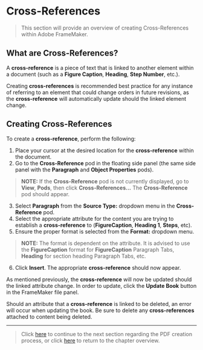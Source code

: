 # Cross-References

> This section will provide an overview of creating Cross-References within Adobe FrameMaker. 

## What are Cross-References?

A **cross-reference** is a piece of text that is linked to another element within a document (such as a **Figure Caption**, **Heading**, **Step Number**, etc.). 

Creating **cross-references** is recommended best practice for any instance of referring to an element that could change orders in future revisions, as the **cross-reference** will automatically update should the linked element change.

## Creating Cross-References

To create a **cross-reference**, perform the following:

1. Place your cursor at the desired location for the **cross-reference** within the document.
2. Go to the **Cross-Reference** pod in the floating side panel (the same side panel with the **Paragraph** and **Object Properties** pods).

> **NOTE:** If the **Cross-Reference** pod is not currently displayed, go to **View**, **Pods**, then click **Cross-References...** The **Cross-Reference** pod should appear.

3. Select **Paragraph** from the **Source Type:** dropdown menu in the **Cross-Reference** pod.
4. Select the appropriate attribute for the content you are trying to establish a **cross-reference** to (**FigureCaption**, **Heading 1**, **Steps**, etc).
5. Ensure the proper format is selected from the **Format:** dropdown menu.

> **NOTE:** The format is dependent on the attribute. It is advised to use the **FigureCaption** format for **FigureCaption** Paragraph Tabs, **Heading** for section heading Paragraph Tabs, etc.

6. Click **Insert**. The appropriate **cross-reference** should now appear.

As mentioned previously, the **cross-reference** will now be updated should the linked attribute change. In order to update, click the **Update Book** button in the FrameMaker file panel.

Should an attribute that a **cross-reference** is linked to be deleted, an error will occur when updating the book. Be sure to delete any **cross-references** attached to content being deleted.

* **

> Click [here](https://github.com/taddieken95/Accuray_Tech_Comm_Guide/blob/master/Chapter%202:%20Adobe%20FrameMaker/Section%206:%20Exporting%20to%20PDF.md) to continue to the next section regarding the PDF creation process, or click [here](https://github.com/taddieken95/Accuray_Tech_Comm_Guide/tree/master/Chapter%202:%20Adobe%20FrameMaker) to return to the chapter overview.
